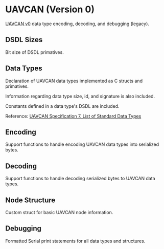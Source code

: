 # UAVCAN (Version 0)

[UAVCAN v0](legacy.uavcan.org) data type encoding, decoding, and debugging (legacy).

## DSDL Sizes

Bit size of DSDL primatives.

## Data Types

Declaration of UAVCAN data types implemented as C structs and primatives.

Information regarding data type size, id, and signature is also included.

Constants defined in a data type's DSDL are included.

Reference: [UAVCAN Specification 7. List of Standard Data Types](https://legacy.uavcan.org/Specification/7._List_of_standard_data_types/)

## Encoding

Support functions to handle encoding UAVCAN data types into serialized bytes.

## Decoding

Support functions to handle decoding serialized bytes to UAVCAN data types.

## Node Structure

Custom struct for basic UAVCAN node information.

## Debugging

Formatted Serial print statements for all data types and structures.
